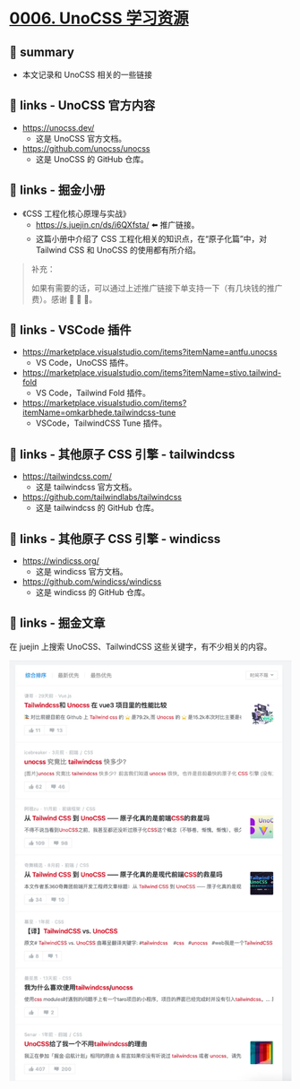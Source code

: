 # [0006. UnoCSS 学习资源](https://github.com/Tdahuyou/vite/tree/main/0006.%20UnoCSS%20%E5%AD%A6%E4%B9%A0%E8%B5%84%E6%BA%90)


## 📝 summary

- 本文记录和 UnoCSS 相关的一些链接

## 🔗 links - UnoCSS 官方内容

- https://unocss.dev/
  - 这是 UnoCSS 官方文档。
- https://github.com/unocss/unocss
  - 这是 UnoCSS 的 GitHub 仓库。

## 🔗 links - 掘金小册

- 《CSS 工程化核心原理与实战》
  - https://s.juejin.cn/ds/i6QXfsta/ ⬅️ 推广链接。
  - 这篇小册中介绍了 CSS 工程化相关的知识点，在“原子化篇”中，对 Tailwind CSS 和 UnoCSS 的使用都有所介绍。

> 补充：
>
> 如果有需要的话，可以通过上述推广链接下单支持一下（有几块钱的推广费）。感谢 🙏 🙏 🙏。

## 🔗 links - VSCode 插件

- https://marketplace.visualstudio.com/items?itemName=antfu.unocss
  - VS Code，UnoCSS 插件。
- https://marketplace.visualstudio.com/items?itemName=stivo.tailwind-fold
  - VS Code，Tailwind Fold 插件。
- https://marketplace.visualstudio.com/items?itemName=omkarbhede.tailwindcss-tune
  - VSCode，TailwindCSS Tune 插件。

## 🔗 links - 其他原子 CSS 引擎 - tailwindcss

- https://tailwindcss.com/
  - 这是 tailwindcss 官方文档。
- https://github.com/tailwindlabs/tailwindcss
  - 这是 tailwindcss 的 GitHub 仓库。

## 🔗 links - 其他原子 CSS 引擎 - windicss

- https://windicss.org/
  - 这是 windicss 官方文档。
- https://github.com/windicss/windicss
  - 这是 windicss 的 GitHub 仓库。

## 🔗 links - 掘金文章

在 juejin 上搜索 UnoCSS、TailwindCSS 这些关键字，有不少相关的内容。

![](md-imgs/2024-10-18-14-13-06.png)

